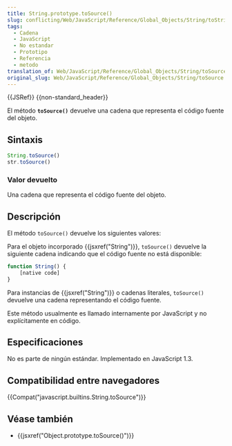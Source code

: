 ```yaml
---
title: String.prototype.toSource()
slug: conflicting/Web/JavaScript/Reference/Global_Objects/String/toString
tags:
  - Cadena
  - JavaScript
  - No estandar
  - Prototipo
  - Referencia
  - metodo
translation_of: Web/JavaScript/Reference/Global_Objects/String/toSource
original_slug: Web/JavaScript/Reference/Global_Objects/String/toSource
---
```


{{JSRef}} {{non-standard_header}}

El método **`toSource()`** devuelve una cadena que representa el código fuente del objeto.

## Sintaxis

```js
String.toSource()
str.toSource()
```

### Valor devuelto

Una cadena que representa el código fuente del objeto.

## Descripción

El método `toSource()` devuelve los siguientes valores:

Para el objeto incorporado {{jsxref("String")}}, `toSource()` devuelve la siguiente cadena indicando que el código fuente no está disponible:

```js
function String() {
    [native code]
}
```

Para instancias de {{jsxref("String")}} o cadenas literales, `toSource()` devuelve una cadena representando el código fuente.

Este método usualmente es llamado internamente por JavaScript y no explícitamente en código.

## Especificaciones

No es parte de ningún estándar. Implementado en JavaScript 1.3.

## Compatibilidad entre navegadores

{{Compat("javascript.builtins.String.toSource")}}

## Véase también

- {{jsxref("Object.prototype.toSource()")}}

